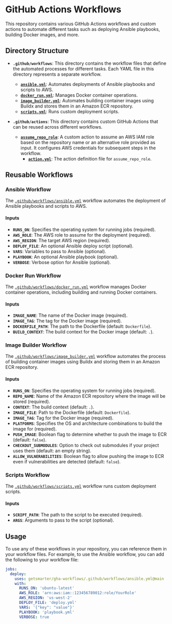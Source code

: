 # GitHub Actions Workflows

This repository contains various GitHub Actions workflows and custom actions to automate different tasks such as deploying Ansible playbooks, building Docker images, and more.

## Directory Structure

- **`.github/workflows`**: This directory contains the workflow files that define the automated processes for different tasks. Each YAML file in this directory represents a separate workflow.
  - **[`ansible.yml`](.github/workflows/ansible.yml)**: Automates deployments of Ansible playbooks and scripts to AWS.
  - **[`docker_run.yml`](.github/workflows/docker_run.yml)**: Manages Docker container operations.
  - **[`image_builder.yml`](.github/workflows/image_builder.yml)**: Automates building container images using Buildx and stores them in an Amazon ECR repository.
  - **[`scripts.yml`](.github/workflows/scripts.yml)**: Runs custom deployment scripts.

- **`.github/actions`**: This directory contains custom GitHub Actions that can be reused across different workflows.
  - **[`assume_repo_role`](.github/actions/assume_repo_role)**: A custom action to assume an AWS IAM role based on the repository name or an alternative role provided as input. It configures AWS credentials for subsequent steps in the workflow.
    - **[`action.yml`](.github/actions/assume_repo_role/action.yml)**: The action definition file for `assume_repo_role`.

## Reusable Workflows

### Ansible Workflow

The [`.github/workflows/ansible.yml`](.github/workflows/ansible.yml) workflow automates the deployment of Ansible playbooks and scripts to AWS.

#### Inputs

- **`RUNS_ON`**: Specifies the operating system for running jobs (required).
- **`AWS_ROLE`**: The AWS role to assume for the deployment (required).
- **`AWS_REGION`**: The target AWS region (required).
- **`DEPLOY_FILE`**: An optional Ansible deploy script (optional).
- **`VARS`**: Variables to pass to Ansible (optional).
- **`PLAYBOOK`**: An optional Ansible playbook (optional).
- **`VERBOSE`**: Verbose option for Ansible (optional).

### Docker Run Workflow

The [`.github/workflows/docker_run.yml`](.github/workflows/docker_run.yml) workflow manages Docker container operations, including building and running Docker containers.

#### Inputs

- **`IMAGE_NAME`**: The name of the Docker image (required).
- **`IMAGE_TAG`**: The tag for the Docker image (required).
- **`DOCKERFILE_PATH`**: The path to the Dockerfile (default: `Dockerfile`).
- **`BUILD_CONTEXT`**: The build context for the Docker image (default: `.`).

### Image Builder Workflow

The [`.github/workflows/image_builder.yml`](.github/workflows/image_builder.yml) workflow automates the process of building container images using Buildx and storing them in an Amazon ECR repository.

#### Inputs

- **`RUNS_ON`**: Specifies the operating system for running jobs (required).
- **`REPO_NAME`**: Name of the Amazon ECR repository where the image will be stored (required).
- **`CONTEXT`**: The build context (default: `.`).
- **`IMAGE_FILE`**: Path to the Dockerfile (default: `Dockerfile`).
- **`IMAGE_TAG`**: Tag for the Docker image (required).
- **`PLATFORMS`**: Specifies the OS and architecture combinations to build the image for (required).
- **`PUSH_IMAGE`**: Boolean flag to determine whether to push the image to ECR (default: `false`).
- **`CHECKOUT_SUBMODULES`**: Option to check out submodules if your project uses them (default: an empty string).
- **`ALLOW_VULNERABILITIES`**: Boolean flag to allow pushing the image to ECR even if vulnerabilities are detected (default: `false`).

### Scripts Workflow

The [`.github/workflows/scripts.yml`](.github/workflows/scripts.yml) workflow runs custom deployment scripts.

#### Inputs

- **`SCRIPT_PATH`**: The path to the script to be executed (required).
- **`ARGS`**: Arguments to pass to the script (optional).

## Usage

To use any of these workflows in your repository, you can reference them in your workflow files. For example, to use the Ansible workflow, you can add the following to your workflow file:

```yaml
jobs:
  deploy:
    uses: getsmarter/gha-workflows/.github/workflows/ansible.yml@main
    with:
      RUNS_ON: 'ubuntu-latest'
      AWS_ROLE: 'arn:aws:iam::123456789012:role/YourRole'
      AWS_REGION: 'us-west-2'
      DEPLOY_FILE: 'deploy.yml'
      VARS: '{"key": "value"}'
      PLAYBOOK: 'playbook.yml'
      VERBOSE: true
